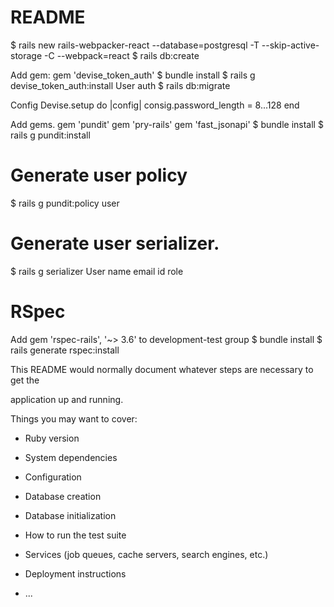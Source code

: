 # README

 $ rails new rails-webpacker-react --database=postgresql -T --skip-active-storage -C --webpack=react
 $ rails db:create

 Add gem: gem 'devise_token_auth'
 $ bundle install
 $ rails g devise_token_auth:install User auth
 $ rails db:migrate

 Config Devise.setup do |config| consig.password_length = 8...128 end

 Add gems.
 gem 'pundit'
 gem 'pry-rails'
 gem 'fast_jsonapi'
 $ bundle install
 $ rails g pundit:install

 # Generate user policy
 $ rails g pundit:policy user


 # Generate user serializer.
 $ rails g serializer User name email id role


 # RSpec
 Add gem 'rspec-rails', '~> 3.6' to development-test group
 $ bundle install
 $ rails generate rspec:install


This README would normally document whatever steps are necessary to get the

application up and running.

Things you may want to cover:

* Ruby version

* System dependencies

* Configuration

* Database creation

* Database initialization

* How to run the test suite

* Services (job queues, cache servers, search engines, etc.)

* Deployment instructions

* ...
